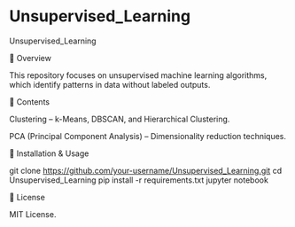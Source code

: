 # Unsupervised_Learning
Unsupervised_Learning

📌 Overview

This repository focuses on unsupervised machine learning algorithms, which identify patterns in data without labeled outputs.

📂 Contents

Clustering – k-Means, DBSCAN, and Hierarchical Clustering.

PCA (Principal Component Analysis) – Dimensionality reduction techniques.

🚀 Installation & Usage

git clone https://github.com/your-username/Unsupervised_Learning.git
cd Unsupervised_Learning
pip install -r requirements.txt
jupyter notebook

📜 License

MIT License.
